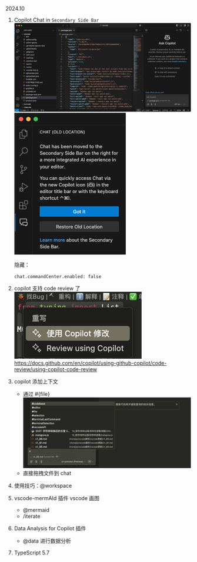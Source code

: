 2024.10

1. Copilot Chat in `Secondary Side Bar`
   ![alt text](image-2.png)
   ![alt text](image-3.png)

   隐藏：

   ```
   chat.commandCenter.enabled: false
   ```

2. copilot 支持 code review 了
   ![alt text](fa321b0870483d810556d62c644801cc.png)
   https://docs.github.com/en/copilot/using-github-copilot/code-review/using-copilot-code-review

3. copilot 添加上下文
   - 通过 #{file}
     ![alt text](image-4.png)
   - 直接拖拽文件到 chat
4. 使用技巧：@workspace
5. vscode-mermAId 插件
   vscode 画图
   - @mermaid
   - /iterate
6. Data Analysis for Copilot 插件

   - @data 进行数据分析

7. TypeScript 5.7
